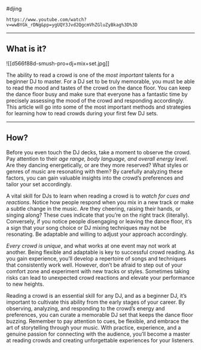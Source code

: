 #djing 
```vid
https://www.youtube.com/watch?v=wwBYGk_rDNg&pp=ygUQY3Jvd2QgcmVhZGluZyBkag%3D%3D
```
---
## What is it?
![[d566f88d-smush-pro+dj+mix+set.jpg]]

The ability to read a crowd is one of the *most important* talents for a beginner DJ to master. For a DJ set to be truly memorable, you must be able to read the mood and tastes of the crowd on the dance floor. You can keep the dance floor busy and make sure that everyone has a fantastic time by precisely assessing the mood of the crowd and responding accordingly. This article will go into some of the most important methods and strategies for learning how to read crowds during your first few DJ sets.

---
## How?
Before you even touch the DJ decks, take a moment to observe the crowd. Pay attention to their *age range, body language, and overall energy level*. Are they dancing energetically, or are they more reserved? What styles or genres of music are resonating with them? By carefully analyzing these factors, you can gain valuable insights into the crowd’s preferences and tailor your set accordingly.

A vital skill for DJs to learn when reading a crowd is to *watch for cues and reactions*. Notice how people respond when you mix in a new track or make a subtle change in the music. Are they cheering, raising their hands, or singing along? These cues indicate that you’re on the right track (literally). Conversely, if you notice people disengaging or leaving the dance floor, it’s a sign that your song choice or DJ mixing techniques may not be resonating. Be adaptable and willing to adjust your approach accordingly.

*Every crowd is unique*, and what works at one event may not work at another. Being flexible and adaptable is key to successful crowd reading. As you gain experience, you’ll develop a repertoire of songs and techniques that consistently work well. However, don’t be afraid to step out of your comfort zone and experiment with new tracks or styles. Sometimes taking risks can lead to unexpected crowd reactions and elevate your performance to new heights.

Reading a crowd is an essential skill for any DJ, and as a beginner DJ, it’s important to cultivate this ability from the early stages of your career. By observing, analyzing, and responding to the crowd’s energy and preferences, you can curate a memorable DJ set that keeps the dance floor buzzing. Remember to pay attention to cues, be flexible, and embrace the art of storytelling through your music. With practice, experience, and a genuine passion for connecting with the audience, you’ll become a master at reading crowds and creating unforgettable experiences for your listeners.